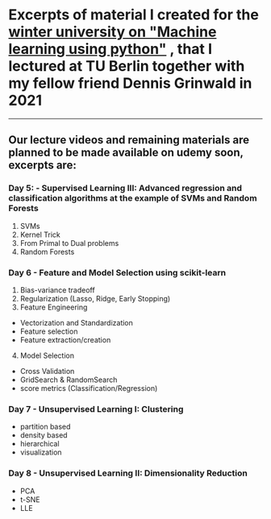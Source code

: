 # Excerpts of material I created for the [winter university on "Machine learning using python"](https://www.tu-berlin.de/menue/summer_university/winter_university_2022/machine_learning_using_python_theory_and_application) , that I lectured at TU Berlin together with my fellow friend Dennis Grinwald in 2021
---
## Our lecture videos and remaining materials are planned to be made available on udemy soon, excerpts are:
### Day 5: - Supervised Learning III: Advanced regression and classification algorithms at the example of SVMs and Random Forests
 1. SVMs
 2. Kernel Trick 
 3. From Primal to Dual problems
 4. Random Forests 
### Day 6 - Feature and Model Selection using scikit-learn
1. Bias-variance tradeoff
2. Regularization (Lasso, Ridge, Early Stopping)
3. Feature Engineering
  - Vectorization and Standardization
  - Feature selection
  - Feature extraction/creation
4. Model Selection
  - Cross Validation
  - GridSearch & RandomSearch
  - score metrics (Classification/Regression)
### Day 7 - Unsupervised Learning I: Clustering
- partition based
- density based
- hierarchical
- visualization
### Day 8 - Unsupervised Learning II: Dimensionality Reduction
- PCA
- t-SNE
- LLE
